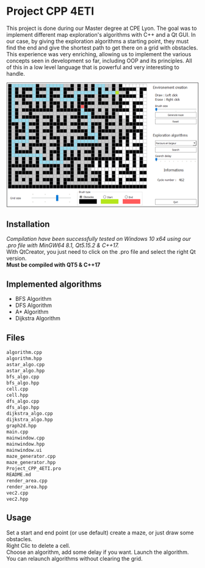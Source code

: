 # Project CPP 4ETI
This project is done during our Master degree at CPE Lyon. The goal was to implement different map exploration's algorithms with C++ and a Qt GUI. In our case, by giving the exploration algorithms a starting point, they must find the end and give the shortest path to get there on a grid with obstacles.   
This experience was very enriching, allowing us to implement the various concepts seen in development so far, including OOP and its principles. All of this in a low level language that is powerful and very interesting to handle.

![Our program interface](ExploAlgoMaze.png)

## Installation
*Compilation have been successfully tested on Windows 10 x64 using our .pro file with MinGW64 8.1, Qt5.15.2 & C++17.*   
With QtCreator, you just need to click on the .pro file and select the right Qt version.    
**Must be compiled with QT5 & C++17**

## Implemented algorithms    
- BFS Algorithm    
- DFS Algorithm  
- A* Algorithm    
- Dijkstra Algorithm  

## Files
```
algorithm.cpp  
algorithm.hpp  
astar_algo.cpp  
astar_algo.hpp  
bfs_algo.cpp  
bfs_algo.hpp  
cell.cpp  
cell.hpp  
dfs_algo.cpp  
dfs_algo.hpp  
dijkstra_algo.cpp  
dijkstra_algo.hpp  
graph2d.hpp  
main.cpp  
mainwindow.cpp  
mainwindow.hpp  
mainwindow.ui  
maze_generator.cpp  
maze_generator.hpp  
Project_CPP_4ETI.pro   
README.md  
render_area.cpp  
render_area.hpp  
vec2.cpp  
vec2.hpp
```

## Usage
Set a start and end point (or use default) create a maze, or just draw some obstacles.  
Right Clic to delete a cell.  
Choose an algorithm, add some delay if you want. Launch the algorithm.  
You can relaunch algorithms without clearing the grid.


